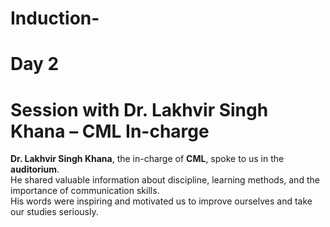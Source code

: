 # Induction-
# Day 2
# Session with Dr. Lakhvir Singh Khana – CML In-charge

**Dr. Lakhvir Singh Khana**, the in-charge of **CML**, spoke to us in the **auditorium**.  
He shared valuable information about discipline, learning methods, and the importance of communication skills.  
His words were inspiring and motivated us to improve ourselves and take our studies seriously.
